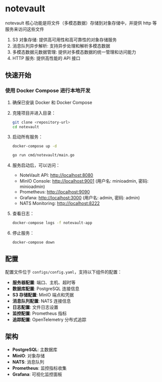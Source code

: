 # notevault

notevault 核心功能是将文件（多模态数据）存储到对象存储中，并提供 http 等服务来访问这些文件

1. S3 对象存储: 提供高可用性和高可靠性的对象存储服务
2. 消息队列异步解析: 支持异步处理和解析多模态数据
3. 多模态数据元数据管理: 提供对多模态数据的统一管理和访问能力
4. HTTP 服务: 提供高性能的 API 接口

## 快速开始

### 使用 Docker Compose 进行本地开发

1. 确保已安装 Docker 和 Docker Compose

2. 克隆项目并进入目录：

   ```bash
   git clone <repository-url>
   cd notevault
   ```

3. 启动所有服务：

   ```bash
   docker-compose up -d
   ```

   ```bash
   go run cmd/notevault/main.go
   ```

4. 服务启动后，可以访问：

   - NoteVault API: <http://localhost:8080>
   - MinIO Console: <http://localhost:9001> (用户名: minioadmin, 密码: minioadmin)
   - Prometheus: <http://localhost:9090>
   - Grafana: <http://localhost:3000> (用户名: admin, 密码: admin)
   - NATS Monitoring: <http://localhost:8222>

5. 查看日志：

   ```bash
   docker-compose logs -f notevault-app
   ```

6. 停止服务：

   ```bash
   docker-compose down
   ```

## 配置

配置文件位于 `configs/config.yaml`，支持以下组件的配置：

- **服务器配置**: 端口、主机、超时等
- **数据库配置**: PostgreSQL 连接信息
- **S3 存储配置**: MinIO 端点和凭据
- **消息队列配置**: NATS 连接信息
- **日志配置**: 文件日志设置
- **监控配置**: Prometheus 指标
- **追踪配置**: OpenTelemetry 分布式追踪

## 架构

- **PostgreSQL**: 主数据库
- **MinIO**: 对象存储
- **NATS**: 消息队列
- **Prometheus**: 监控指标收集
- **Grafana**: 可视化监控面板
